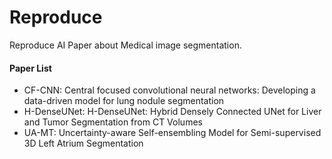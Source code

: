 # Reproduce

 Reproduce AI Paper about Medical image segmentation.

#### Paper List

* CF-CNN: Central focused convolutional neural networks: Developing a data-driven model for lung nodule segmentation
* H-DenseUNet: H-DenseUNet: Hybrid Densely Connected UNet for Liver and Tumor Segmentation from CT Volumes
* UA-MT: Uncertainty-aware Self-ensembling Model for Semi-supervised 3D Left Atrium Segmentation
